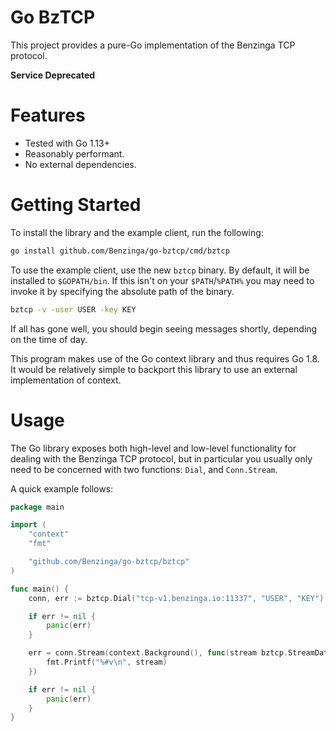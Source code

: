 # Go BzTCP
This project provides a pure-Go implementation of the Benzinga TCP protocol.

**Service Deprecated**

# Features

  * Tested with Go 1.13+
  * Reasonably performant.
  * No external dependencies.

# Getting Started
To install the library and the example client, run the following:

```sh
go install github.com/Benzinga/go-bztcp/cmd/bztcp
```

To use the example client, use the new `bztcp` binary. By default, it will be installed to `$GOPATH/bin`. If this isn't on your `$PATH`/`%PATH%` you may need to invoke it by specifying the absolute path of the binary.

```sh
bztcp -v -user USER -key KEY
```

If all has gone well, you should begin seeing messages shortly, depending on the time of day.

This program makes use of the Go context library and thus requires Go 1.8. It would be relatively simple to backport this library to use an external implementation of context.

# Usage
The Go library exposes both high-level and low-level functionality for dealing with the Benzinga TCP protocol, but in particular you usually only need to be concerned with two functions: `Dial`, and `Conn.Stream`.

A quick example follows:

```go
package main

import (
	"context"
	"fmt"

	"github.com/Benzinga/go-bztcp/bztcp"
)

func main() {
	conn, err := bztcp.Dial("tcp-v1.benzinga.io:11337", "USER", "KEY")

	if err != nil {
		panic(err)
	}

	err = conn.Stream(context.Background(), func(stream bztcp.StreamData) {
		fmt.Printf("%#v\n", stream)
	})

	if err != nil {
		panic(err)
	}
}
```
